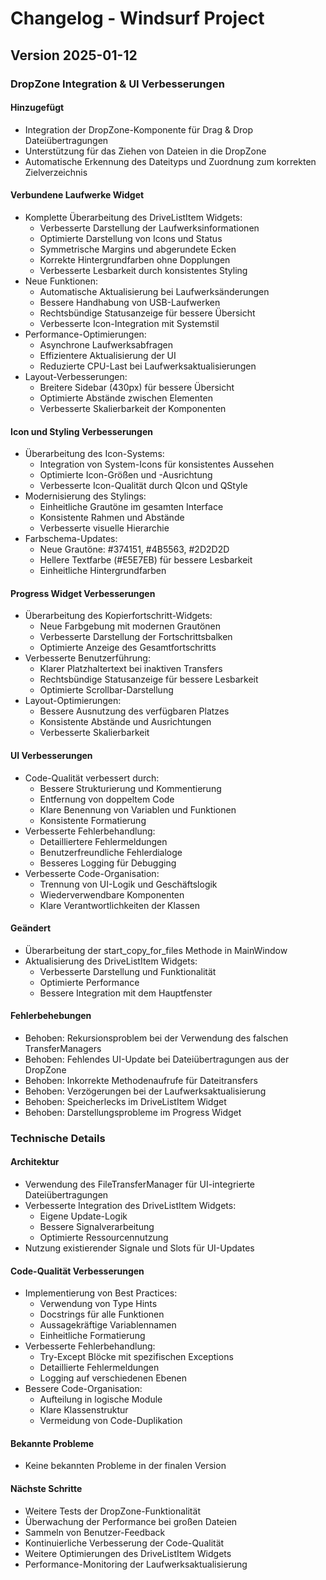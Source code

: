 # Changelog - Windsurf Project

## Version 2025-01-12
### DropZone Integration & UI Verbesserungen

#### Hinzugefügt
- Integration der DropZone-Komponente für Drag & Drop Dateiübertragungen
- Unterstützung für das Ziehen von Dateien in die DropZone
- Automatische Erkennung des Dateityps und Zuordnung zum korrekten Zielverzeichnis

#### Verbundene Laufwerke Widget
- Komplette Überarbeitung des DriveListItem Widgets:
  - Verbesserte Darstellung der Laufwerksinformationen
  - Optimierte Darstellung von Icons und Status
  - Symmetrische Margins und abgerundete Ecken
  - Korrekte Hintergrundfarben ohne Dopplungen
  - Verbesserte Lesbarkeit durch konsistentes Styling
- Neue Funktionen:
  - Automatische Aktualisierung bei Laufwerksänderungen
  - Bessere Handhabung von USB-Laufwerken
  - Rechtsbündige Statusanzeige für bessere Übersicht
  - Verbesserte Icon-Integration mit Systemstil
- Performance-Optimierungen:
  - Asynchrone Laufwerksabfragen
  - Effizientere Aktualisierung der UI
  - Reduzierte CPU-Last bei Laufwerksaktualisierungen
- Layout-Verbesserungen:
  - Breitere Sidebar (430px) für bessere Übersicht
  - Optimierte Abstände zwischen Elementen
  - Verbesserte Skalierbarkeit der Komponenten

#### Icon und Styling Verbesserungen
- Überarbeitung des Icon-Systems:
  - Integration von System-Icons für konsistentes Aussehen
  - Optimierte Icon-Größen und -Ausrichtung
  - Verbesserte Icon-Qualität durch QIcon und QStyle
- Modernisierung des Stylings:
  - Einheitliche Grautöne im gesamten Interface
  - Konsistente Rahmen und Abstände
  - Verbesserte visuelle Hierarchie
- Farbschema-Updates:
  - Neue Grautöne: #374151, #4B5563, #2D2D2D
  - Hellere Textfarbe (#E5E7EB) für bessere Lesbarkeit
  - Einheitliche Hintergrundfarben

#### Progress Widget Verbesserungen
- Überarbeitung des Kopierfortschritt-Widgets:
  - Neue Farbgebung mit modernen Grautönen
  - Verbesserte Darstellung der Fortschrittsbalken
  - Optimierte Anzeige des Gesamtfortschritts
- Verbesserte Benutzerführung:
  - Klarer Platzhaltertext bei inaktiven Transfers
  - Rechtsbündige Statusanzeige für bessere Lesbarkeit
  - Optimierte Scrollbar-Darstellung
- Layout-Optimierungen:
  - Bessere Ausnutzung des verfügbaren Platzes
  - Konsistente Abstände und Ausrichtungen
  - Verbesserte Skalierbarkeit

#### UI Verbesserungen
- Code-Qualität verbessert durch:
  - Bessere Strukturierung und Kommentierung
  - Entfernung von doppeltem Code
  - Klare Benennung von Variablen und Funktionen
  - Konsistente Formatierung
- Verbesserte Fehlerbehandlung:
  - Detailliertere Fehlermeldungen
  - Benutzerfreundliche Fehlerdialoge
  - Besseres Logging für Debugging
- Verbesserte Code-Organisation:
  - Trennung von UI-Logik und Geschäftslogik
  - Wiederverwendbare Komponenten
  - Klare Verantwortlichkeiten der Klassen

#### Geändert
- Überarbeitung der start_copy_for_files Methode in MainWindow
- Aktualisierung des DriveListItem Widgets:
  - Verbesserte Darstellung und Funktionalität
  - Optimierte Performance
  - Bessere Integration mit dem Hauptfenster

#### Fehlerbehebungen
- Behoben: Rekursionsproblem bei der Verwendung des falschen TransferManagers
- Behoben: Fehlendes UI-Update bei Dateiübertragungen aus der DropZone
- Behoben: Inkorrekte Methodenaufrufe für Dateitransfers
- Behoben: Verzögerungen bei der Laufwerksaktualisierung
- Behoben: Speicherlecks im DriveListItem Widget
- Behoben: Darstellungsprobleme im Progress Widget

### Technische Details

#### Architektur
- Verwendung des FileTransferManager für UI-integrierte Dateiübertragungen
- Verbesserte Integration des DriveListItem Widgets:
  - Eigene Update-Logik
  - Bessere Signalverarbeitung
  - Optimierte Ressourcennutzung
- Nutzung existierender Signale und Slots für UI-Updates

#### Code-Qualität Verbesserungen
- Implementierung von Best Practices:
  - Verwendung von Type Hints
  - Docstrings für alle Funktionen
  - Aussagekräftige Variablennamen
  - Einheitliche Formatierung
- Verbesserte Fehlerbehandlung:
  - Try-Except Blöcke mit spezifischen Exceptions
  - Detaillierte Fehlermeldungen
  - Logging auf verschiedenen Ebenen
- Bessere Code-Organisation:
  - Aufteilung in logische Module
  - Klare Klassenstruktur
  - Vermeidung von Code-Duplikation

#### Bekannte Probleme
- Keine bekannten Probleme in der finalen Version

#### Nächste Schritte
- Weitere Tests der DropZone-Funktionalität
- Überwachung der Performance bei großen Dateien
- Sammeln von Benutzer-Feedback
- Kontinuierliche Verbesserung der Code-Qualität
- Weitere Optimierungen des DriveListItem Widgets
- Performance-Monitoring der Laufwerksaktualisierung
